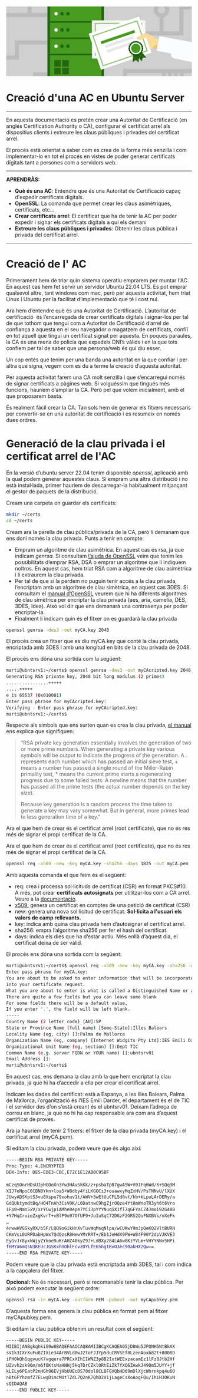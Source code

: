 ![ImatgeCapçalera](attachments/ac.png)
# Creació d'una AC en Ubuntu Server
---
En aquesta documentació es pretén crear una Autoritat de Certificació (en anglés Certification Authority o CA), configurar el certificat arrel als dispositius clients i extreure les claus públiques i privades del certificat arrel.

El procés està orientat a saber com es crea de la forma més senzilla i com implementar-lo en tot el procés en vistes de poder generar certificats digitals tant a persones com a servidors web.

---
**APRENDRÀS:**

- **Què és una AC**: Entendre que és una Autoritat de Certificació capaç d'expedir certificats digitals.
- **OpenSSL**: La comanda que permet crear les claus asimètriques, certificats, etc...
- **Crear certificats arrel**: El certificat que ha de tenir la AC per poder expedir i signar els certificats digitals a qui els demani
- **Extreure les claus públiques i privades**: Obtenir les claus pública i privada del certificat arrel.
---
# Creació de l' AC

Primerament hem de triar quin sistema operatiu emprarem per muntar l'AC. En aquest cas hem fet servir un servidor Ubuntu 22.04 LTS. Es pot emprar qualsevol altre, tant windows com mac, però per aquesta activitat, hem triat Linux i Ubuntu per la facilitat d’implementació que té i cost nul.

Ara hem d’entendre què és una Autoritat de Certificació. L’autoritat de certificació  és l’encarregada de crear certificats digitals i signar-los per tal de que tothom que tengui com a Autoritat de Certificació d’arrel de confiança a aquesta en el seu navegador o magatzem de certificats, confiï en tot aquell que tingui un certificat signat per aquesta. En poques paraules, la CA és una mena de policia que expedeix DNI’s vàlids i en la que tots confiem per tal de saber que una persona/web és qui diu esser.

Un cop entès que tenim per una banda una autoritat en la que confiar i per altra que signa, vegem com es du a terme la creació d’aquesta autoritat.

Per aquesta activitat farem una CA molt senzilla i que s’encarregui només de signar certificats a pàgines web. Si volguéssim que tingués més funcions, hauríem d’ampliar la CA. Però pel que volem inicialment, amb el que proposarem basta.

És realment fàcil crear la CA. Tan sols hem de generar els fitxers necessaris per convertir-se en una autoritat de certificació i es resumeix en només dues ordres.

# Generació de la clau privada i el certificat arrel de l'AC


En la versió d’ubuntu server 22.04 tenim disponible *openssl*, aplicació amb la qual podem generar aquestes claus. Si empram una altra distribució i no està instal·lada, primer hauríem de descarregar-la habitualment mitjançant el gestor de paquets de la distribució.

Cream una carpeta on guardar els certificats:

```bash
mkdir ~/certs  
cd ~/certs
```

Cream ara la parella de clau pública/privada de la CA, però li demanam que ens doni només la clau privada. Punts a tenir en compte:

- Empram un algoritme de clau asimètrica. En aquest cas és rsa, ja que indicam *genrsa.* Si consultam [l’ajuda de OpenSSL](https://www.openssl.org/docs/manmaster/man1/) veim que tenim les possibilitats d’emprar RSA, DSA o emprar un algoritme que li indiquem noltros. En aquest cas, hem triat RSA com a algoritme de clau asímètrica i li extraurem la clau privada.  
- Per tal de que si la perdem no puguin tenir accés a la clau privada, l’encriptam amb un algoritme de clau simètrica, en aquest cas 3DES. Si consultam el [manual d’OpenSSL](https://www.openssl.org/docs/manmaster/man1/openssl-genrsa.html) veurem que hi ha diferents algoritmes de clau simètrica per encriptar la clau privada (aes, aria, camelia, DES, 3DES, Idea). Això vol dir que ens demanarà una contrasenya per poder encriptar-la.   
- Finalment li indicam quin és el fitxer on es guardarà la clau privada

```bash
openssl genrsa -des3 -out myCA.key 2048
```

El procés crea un fitxer que es diu myCA.key que conté la clau privada, encriptada amb 3DES i amb una longitud en bits de la clau privada de 2048\.

El procés ens dóna una sortida com la següent:

```bash
marti@ubntsrv1:~/certs$ openssl genrsa -des3 -out myCAcripted.key 2048  
Generating RSA private key, 2048 bit long modulus (2 primes)  
................+++++  
.....+++++  
e is 65537 (0x010001)  
Enter pass phrase for myCAcripted.key:  
Verifying - Enter pass phrase for myCAcripted.key:  
marti@ubntsrv1:~/certs$
```

Respecte als símbols que ens surten quan es crea la clau privada, [el manual](https://www.openssl.org/docs/manmaster/man1/openssl-genrsa.html) ens explica que signifiquen:

> “RSA private key generation essentially involves the generation of two or more prime numbers. When generating a private key various symbols will be output to indicate the progress of the generation. A . represents each number which has passed an initial sieve test, + means a number has passed a single round of the Miller-Rabin primality test, * means the current prime starts a regenerating progress due to some failed tests. A newline means that the number has passed all the prime tests (the actual number depends on the key size).
> 
> Because key generation is a random process the time taken to generate a key may vary somewhat. But in general, more primes lead to less generation time of a key.”

Ara el que hem de crear és el certificat arrel (root certificate), que no és res més de signar el propi certificat de la CA.

Ara el que hem de crear és el certificat arrel (root certificate), que no és res més de signar el propi certificat de la CA.

```bash
openssl req -x509 -new -key myCA.key -sha256 -days 1825 -out myCA.pem
```

Amb aquesta comanda el que feim és el següent:

- req: crea i processa sol·licituds de certificat (CSR) en format PKCS\#10. A més, pot crear **certificats autosignats** per utilitzar-los com a CA arrel. Veure a la [documentació](https://www.openssl.org/docs/man1.0.2/man1/openssl-req.html).  
- [x509:](https://es.wikipedia.org/wiki/X.509) genera un certificat en comptes de una petició de certificat (CSR)  
- new: genera una nova sol·licitud de certificat. **Sol·licita a l'usuari els valors de camp rellevants.**  
- key: indica amb quina clau privada hem d’autosignar el certificat arrel.  
- sha256: empra l’algoritme sha256 per fer el hash del certificat.  
- days: indica els dies que ha d’estar actiu. Més enllà d’aquest dia, el certificat deixa de ser vàlid.

El procés ens dóna una sortida com la següent:

```bash
marti@ubntsrv1:~/certs$ openssl req -x509 -new -key myCA.key -sha256 -days 1825 -out myCA.pem  
Enter pass phrase for myCA.key:  
You are about to be asked to enter information that will be incorporated  
into your certificate request.  
What you are about to enter is what is called a Distinguished Name or a DN.  
There are quite a few fields but you can leave some blank  
For some fields there will be a default value,  
If you enter '.', the field will be left blank.  
-----  
Country Name (2 letter code) [AU]:SP  
State or Province Name (full name) [Some-State]:Illes Balears  
Locality Name (eg, city) []:Palma de Mallorca  
Organization Name (eg, company) [Internet Widgits Pty Ltd]:IES Emili Darder  
Organizational Unit Name (eg, section) []:Dept TIC  
Common Name (e.g. server FQDN or YOUR name) []:ubntsrv01  
Email Address []:  
marti@ubntsrv1:~/certs$
```

En aquest cas, ens demana la clau amb la que hem encriptat la clau privada, ja que hi ha d’accedir a ella per crear el certificat arrel. 

Indicam les dades del certificat: està a Espanya, a les Illes Balears, Palma de Mallorca, l’organització és l’IES Emili Darder, el departament és el de TIC i el servidor des d’on s’està creant és el ubntsrv01. Deixam l’adreça de correu en blanc, ja que no hi ha cap responsable ara com ara d’aquest certificat de proves.

Ara ja hauríem de tenir 2 fitxers: el fitxer de la clau privada (myCA.key) i el certificat arrel (myCA.pem).

Si editam la clau privada, podem veure que és algo així:

```bash
-----BEGIN RSA PRIVATE KEY-----  
Proc-Type: 4,ENCRYPTED  
DEK-Info: DES-EDE3-CBC,E72C1E12AB0C95BF  
  
mCzqSOnrHDsUJpHGOoXn3Yw3HAvSkKk/z+psbaTpB7gwASW+V01Fq6Wd/X+SQq9M  
XIJ7oNpoC6CBN8Ykn+loa5+W8dby4fiLKGOCi3+ouawxyMqZxHV/PsTNNvU/lXUX  
JUwyADSKptS3vu8Xspu79xohuv1t/AWV+3wEtUuCFL5d0vt/kb+kLpuLArDERy/a  
GdQUktymdtBq/HO4TnAh3CsVOK/L6DatnwC9hgZjrOQze4Yt8mWnoTR3yh6t6Vro  
iFp0+Nmn5xV/xrYCwjpiAMhe0epe7YCi3pYYYNuq5X1fl7qGFYaCZ4Jmoi92G48B  
+Y7HqCruieZxgKvrT+vBlP9o97OfUF9+JuIuSqC72DGzF2GR52QuFNXBVs/nXeFk  
…  
4rwwHVGSkyRX/b5F/LQQ9oGikHnXvTuvWqMsqNlpa/wCUKwY9mJpQeKQ2VltBURN  
CKmVsi0URPDabHpWx7QdQzsR8HewYMrRRT+/Eb1JeHdX9FW+W84F90Y2dpVJKVE3  
EyGvJr8yxkWjyZYkoeRuKrAHZ40kyZ9J+LdBXy284LA6w8KzYVLm+VHYYNNv5HPi  
f6MYa6mQsN3KEUcJGSKxhUOhlFcvzDYLfE65hgtRvO3ec90akHX2Qw==  
-----END RSA PRIVATE KEY-----
```

Podem veure que la clau privada està encriptada amb 3DES, tal i com indica a la capçalera del fitxer.

**Opcional:** No és necessari, però si recomanable tenir la clau pública. Per això podem executar la següent ordre:

```bash
openssl rsa -in myCA.key -outform PEM -pubout -out myCApubkey.pem
```

D’aquesta forma ens genera la clau pública en format pem al fitxer myCApubkey.pem.

Si editam la clau pública obtenim un resultat com el següent:

```bash
-----BEGIN PUBLIC KEY-----  
MIIBIjANBgkqhkiG9w0BAQEFAAOCAQ8AMIIBCgKCAQEA05jD8Wu5JPQNH5NtBkXX  
sV1k3IXrXuFu8ZIXie34ArBVLd0wJ2toFJJYp5duCRVSEf8LzenAoxb82t+8008D  
iFH0kQhSqgvucK7vgqera7PRCxXIhIIWNZ3p8B2IxtWEExzacamEz1lFz0Jtb2Hf  
UZvvh2sk96m/m6f0KtsNaHNHj5kq7DrCZklORtEiZk7fXO6ZAwkJ49Qm5JUYY+jf  
kLELy6PEatP2nHGh96EVjHbUUEcDS70dol8CL8FGVQbHD69mDlXjcWhrnkpq4u6O  
nBt6FYhzmfZ7ELwgDimcMUtTZdL7Q2nK7QhD2VijLageCsXoAogFQu/IhiH3OKuN  
sQIDAQAB  
-----END PUBLIC KEY-----
```
